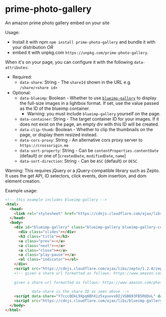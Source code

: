 # prime-photo-gallery
An amazon prime photo gallery embed on your site

Usage:

- Install it with npm `npm install prime-photo-gallery` and bundle it with your distribution *OR*
- embed it with unpkg.com `https://unpkg.com/prime-photo-gallery`.

When it's on your page, you can configure it with the following `data-attributes`:

- Required:
  - `data-share`: String - The `shareId` shown in the URL e.g. `/share/<share id>`
- Optional:
  - `data-blueimp`: Boolean - Whether to use [`blueimp-gallery`](https://github.com/blueimp/Gallery) to display the full-size images in a lightbox format. If set, use the value passed as the ID of the blueimp container.
    - Warning: you must include `blueimp-gallery` yourself on the page.
  - `data-container`: String - The target container ID for your images. If it does not exist on the page, an empty div with this ID will be created.
  - `data-clip-thumb`: Boolean - Whether to clip the thumbnails on the page, or display them resized instead.
  - `data-cors-proxy`: String - An alternative cors proxy server to `https://crossorigin.me`
  - `data-sort-property`: String - Can be `contentProperties.contentDate` (default) or one of [`createdDate`, `modifiedDate`, `name`]
  - `data-sort-direction`: String - Can be `ASC` (default) or `DESC`

Warning: This requires jQuery or a jQuery-compatible library such as Zepto.
It uses the get API, ID selectors, click events, dom insertion, and dom element creation.


Example usage:

```html
<!-- this example includes blueimp-gallery -->
<html>
  <head>
    <link rel="stylesheet" href="https://cdnjs.cloudflare.com/ajax/libs/blueimp-gallery/2.21.3/css/blueimp-gallery.min.css">
  </head>
  <body>
    <div id="blueimp-gallery" class="blueimp-gallery blueimp-gallery-controls" data-continuous="true" data-toggle-controls-on-return="true" data-toggle-slideshow-on-space="true" data-enable-keyboard-navigation="true" data-close-on-escape="true" data-close-on-slide-click="true">
      <div class="slides"></div>
      <h3 class="title"></h3>
      <a class="prev">‹</a>
      <a class="next">›</a>
      <a class="close">×</a>
      <a class="play-pause"></a>
      <ol class="indicator"></ol>
    </div>
    <script src="https://cdnjs.cloudflare.com/ajax/libs/zepto/1.2.0/zepto.min.js"></script>
    <!-- given a share url formatted as follows: https://www.amazon.com/clouddrive/share/Y7cccQOkL9Xpq6BhXiz5xyuuvxDIjVGB693FB5RUDoL/album/Zl_RlStPSXuIp4i6Urs4Mg?_encoding=UTF8&*Version*=1&*entries*=0&mgh=1 
                                                                                         ^          this is the share ID           ^
    given a share url formatted as follows: https://www.amazon.com/photos/share/Y7cccQOkL9Xpq6BhXiz5xyuuvxDIjVGB693FB5RUDoL
                                                                                ^          this is the share ID           ^
            data-share is the share ID as seen above -->
    <script data-share="Y7cccQOkL9Xpq6BhXiz5xyuuvxDIjVGB693FB5RUDoL" data-blueimp data-container="pics" src="https://unpkg.com/prime-photo-gallery"></script>
    <script src="https://cdnjs.cloudflare.com/ajax/libs/blueimp-gallery/2.21.3/js/blueimp-gallery.min.js"></script>
  </body>
</html>

```
